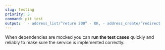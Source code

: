```yaml
---
slug: testing
priority: 5
command: pit test
output: ' - address_list/”return 200” - OK, - address_create/”redirect to index”- OK, - address_create/”fail on duplicate” - OK,   All passed took 150ms'
---
```

When dependencies are mocked you can __run the test cases__ quickly and reliably to make sure the service is implemented correctly.
